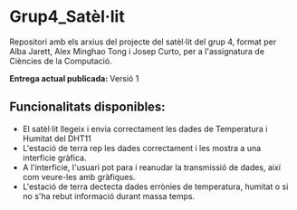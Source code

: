 # Grup4_Satèl·lit
Repositori amb els arxius del projecte del satèl·lit del grup 4, format per Alba Jarett, Alex Minghao Tong i Josep Curto, per a l'assignatura de Ciències de la Computació.


 <b> Entrega actual publicada:  </b> Versió 1

 Funcionalitats disponibles:
   - 
   - El satèl·lit llegeix i envia correctament les dades de Temperatura i Humitat del DHT11
   - L'estació de terra rep les dades correctament i les mostra a una interficie gràfica.
   - A l'interficie, l'usuari pot para i reanudar la transmissió de dades, així com veure-les amb gràfiques.
   - L'estació de terra dectecta dades errònies de temperatura, humitat o si no s'ha rebut informació durant massa temps.
